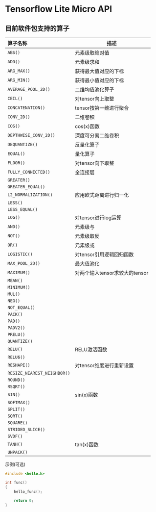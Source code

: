 # Tensorflow Lite Micro API

## 目前软件包支持的算子

| 算子名称              		| 描述  |
|:-------------------------------------|--------|
|`ABS()`  | 元素级取绝对值 |
| `ADD()` | 元素级求和 |
| `ARG_MAX()` | 获得最大值对应的下标 |
| `ARG_MIN()` | 获得最小值对应的下标 |
| `AVERAGE_POOL_2D()` | 二维均值池化算子 |
| `CEIL()` | 对tensor向上取整 |
| `CONCATENATION()` | tensor按第一维进行聚合 |
| `CONV_2D()` | 二维卷积 |
| `COS()` | cos(x)函数 |
| `DEPTHWISE_CONV_2D()` | 深度可分离二维卷积 |
| `DEQUANTIZE()` | 反量化算子 |
| `EQUAL()` | 量化算子 |
| `FLOOR()` | 对tensor向下取整 |
| `FULLY_CONNECTED()` | 全连接层 |
| `GREATER()` |  |
| `GREATER_EQUAL()` |  |
| `L2_NORMALIZATION()` | 应用欧式距离进行归一化 |
| `LESS()` |  |
| `LESS_EQUAL()` |  |
| `LOG()` | 对tensor进行log运算 |
| `AND()` | 元素级与 |
| `NOT()` | 元素级取反 |
| `OR()` | 元素级或 |
| `LOGISTIC()` | 对tensor引用逻辑回归函数 |
| `MAX_POOL_2D()` | 最大值池化 |
| `MAXIMUM()` | 对两个输入tensor求较大的tensor |
| `MEAN()` |  |
| `MINIMUM()` |  |
| `MUL()` |  |
| `NEG()` |  |
| `NOT_EQUAL()` |  |
| `PACK()` |  |
| `PAD()` |  |
| `PADV2()` |  |
| `PRELU()` |  |
| `QUANTIZE()` |  |
| `RELU()` | RELU激活函数 |
| `RELU6()` |  |
| `RESHAPE()` | 对tensor维度进行重新设置 |
| `RESIZE_NEAREST_NEIGHBOR()` |  |
| `ROUND()` |  |
| `RSQRT()` |  |
| `SIN()` | sin(x)函数 |
| `SOFTMAX()` |  |
| `SPLIT()` |  |
| `SQRT()` |  |
| `SQUARE()` |  |
| `STRIDED_SLICE()` |  |
| `SVDF()` |  |
| `TANH()` | tan(x)函数 |
| `UNPACK()` |  |

示例(可选)

```c
#include <hello.h>

int func()
{
    hello_func();
    
    return 0;
}
```
